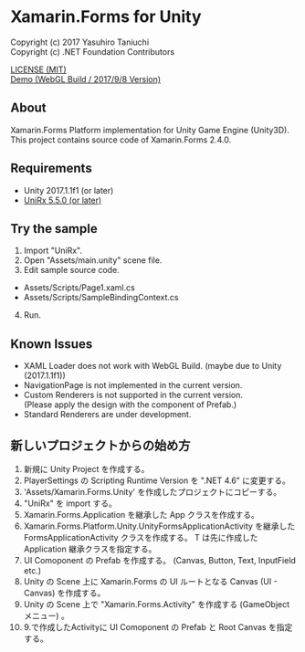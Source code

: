 Xamarin.Forms for Unity
=====

Copyright (c) 2017 Yasuhiro Taniuchi  
Copyright (c) .NET Foundation Contributors

[LICENSE (MIT)](LICENSE)  
[Demo (WebGL Build / 2017/9/8 Version)](https://aosoft.github.io/XFUnitySample/170908/)

## About

Xamarin.Forms Platform implementation for Unity Game Engine (Unity3D).  
This project contains source code of Xamarin.Forms 2.4.0.

## Requirements

* Unity 2017.1.1f1 (or later)
* [UniRx 5.5.0 (or later)](https://www.assetstore.unity3d.com/#!/content/17276)

## Try the sample

1. Import "UniRx".
2. Open "Assets/main.unity" scene file.
3. Edit sample source code.
  * Assets/Scripts/Page1.xaml.cs
  * Assets/Scripts/SampleBindingContext.cs
4. Run.

## Known Issues

* XAML Loader does not work with WebGL Build. (maybe due to Unity (2017.1.1f1))
* NavigationPage is not implemented in the current version.
* Custom Renderers is not supported in the current version.  
  (Please apply the design with the component of Prefab.)
* Standard Renderers are under development.

## 新しいプロジェクトからの始め方

1. 新規に Unity Project を作成する。
2. PlayerSettings の Scripting Runtime Version を ".NET 4.6" に変更する。
3. 'Assets/Xamarin.Forms.Unity' を作成したプロジェクトにコピーする。
4. "UniRx" を import する。
5. Xamarin.Forms.Application を継承した App クラスを作成する。
6. Xamarin.Forms.Platform.Unity.UnityFormsApplicationActivity<T> を継承した FormsApplicationActivity クラスを作成する。 T は先に作成した Application 継承クラスを指定する。
7. UI Comoponent の Prefab を作成する。 (Canvas, Button, Text, InputField etc.)
8. Unity の Scene 上に Xamarin.Forms の UI ルートとなる Canvas (UI - Canvas) を作成する。
9. Unity の Scene 上で "Xamarin.Forms.Activity" を作成する (GameObject メニュー) 。
10. 9.で作成したActivityに UI Comoponent の Prefab と Root Canvas を指定する。
